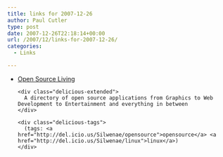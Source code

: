 ```yaml
---
title: links for 2007-12-26
author: Paul Cutler
type: post
date: 2007-12-26T22:18:14+00:00
url: /2007/12/links-for-2007-12-26/
categories:
  - Links

---
```

<ul class="delicious">
  <li>
    <div class="delicious-link">
      <a href="http://www.osliving.com/index.html">Open Source Living</a>
    </div>
    
    <div class="delicious-extended">
      A directory of open source applications from Graphics to Web Development to Entertainment and everything in between
    </div>
    
    <div class="delicious-tags">
      (tags: <a href="http://del.icio.us/Silwenae/opensource">opensource</a> <a href="http://del.icio.us/Silwenae/linux">linux</a>)
    </div>
  </li>
</ul>